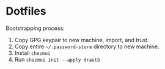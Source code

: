 Dotfiles
========

Bootstrapping process:

1. Copy GPG keypair to new machine, import, and trust.
2. Copy entire `~/.password-store` directory to new machine.
3. Install `chezmoi`
4. Run `chezmoi init --apply drautb`

